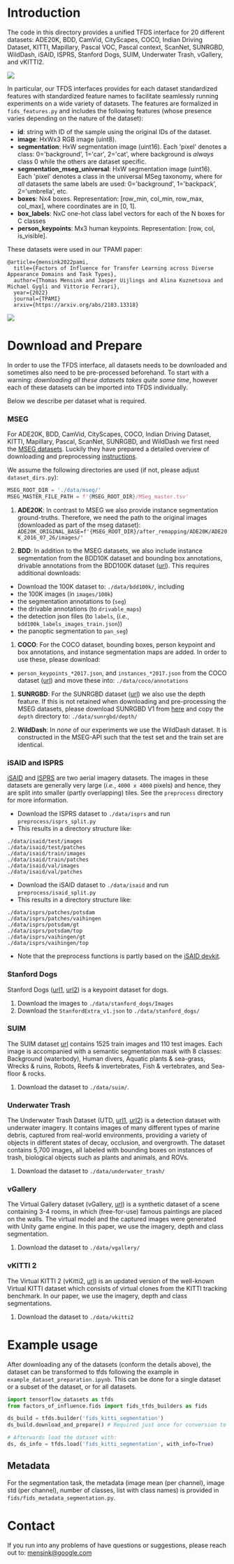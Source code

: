 # Introduction

The code in this directory provides a unified TFDS interface for 20 different 
datasets: ADE20K, BDD, CamVid, CityScapes, COCO, Indian Driving Dataset, KITTI,
Mapillary, Pascal VOC, Pascal context, ScanNet, SUNRGBD, WildDash, iSAID, ISPRS, 
Stanford Dogs, SUIM, Underwater Trash, vGallery, and vKITTI2.

![](imgs/fids_datasets_table.png)

In particular, our TFDS interfaces provides for each dataset standardized 
features with standardized feature names to facilitate seamlessly running 
experiments on a wide variety of datasets. The features are formalized in 
`fids_features.py` and includes the following features (whose presence varies 
depending on the nature of the dataset):

- **id**: string with ID of the sample using the original IDs of the dataset.
- **image**: HxWx3 RGB image (uint8).
- **segmentation**: HxW segmentation image (uint16). Each 'pixel' denotes a 
class: 0='background', 1='car', 2='cat', where background is *always* class 0
while the others are dataset specific.
- **segmentation_mseg_universal**: HxW segmentation image (uint16). Each 'pixel' 
denotes a class in the universal MSeg taxonomy, where for *all* datasets the
same labels are used: 0='background', 1='backpack', 2='umbrella', etc.
- **boxes**: Nx4 boxes. Representation: [row_min, col_min, row_max, col_max], 
where coordinates are in [0, 1].
- **box_labels**: NxC one-hot class label vectors for each of the N boxes for C 
classes
- **person_keypoints**: Mx3 human keypoints. Representation: [row, col, is_visible].

These datasets were used in our TPAMI paper:

```
@article={mensink2022pami,
  title={Factors of Influence for Transfer Learning across Diverse Appearance Domains and Task Types},
  author={Thomas Mensink and Jasper Uijlings and Alina Kuznetsova and Michael Gygli and Vittorio Ferrari},
  year={2022}
  journal={TPAMI}
  arxiv={https://arxiv.org/abs/2103.13318}
```

![](imgs/fids_datasets.jpg)

# Download and Prepare
In order to use the TFDS interface, all datasets needs to be downloaded and 
sometimes also need to be pre-processed beforehand. To start with a warning: *downloading all these datasets takes quite some time*, however each of these datasets can be imported into TFDS individually.

Below we describe per dataset what is required.

### MSEG
For ADE20K, BDD, CamVid, CityScapes, COCO, Indian Driving Dataset, KITTI, Mapillary, Pascal, ScanNet, SUNRGBD, and WildDash we first need the [MSEG datasets](https://github.com/mseg-dataset/mseg-api).
Luckily they have prepared a detailed overview of downloading and preprocessing [instructions](https://github.com/mseg-dataset/mseg-api/blob/master/download_scripts/README.md).

We assume the following directories are used (if not, please adjust `dataset_dirs.py`):

```python
MSEG_ROOT_DIR = './data/mseg/'
MSEG_MASTER_FILE_PATH = f'{MSEG_ROOT_DIR}/MSeg_master.tsv'
```

1. **ADE20K**: In contrast to MSEG we also provide instance segmentation ground-truths.
Therefore, we need the path to the original images (downloaded as part of the mseg dataset):
`ADE20K_ORIGINAL_BASE=f'{MSEG_ROOT_DIR}/after_remapping/ADE20K/ADE20K_2016_07_26/images/'`

1. **BDD**: In addition to the MSEG datasets, we also include instance segmentation from the BDD10K dataset and bounding box annotations, drivable annotations from the BDD100K dataset ([url](https://bdd-data.berkeley.edu/)). This requires additional downloads:
  - Download the 100K dataset to:
  `./data/bdd100k/`, including
  - the 100K images (in `images/100k`)
  - the segmentation annotations to (`seg`)
  - the drivable annotations (to `drivable_maps`)
  - the detection json files (to `labels`, (*i.e.*, `bdd100k_labels_images_train.json`))
  - the panoptic segmentation to `pan_seg`)

1. **COCO**: For the COCO dataset, bounding boxes, person keypoint and box annotations, and instance segmentation maps are added. In order to use these, please download:
  - `person_keypoints_*2017.json`, and `instances_*2017.json` from the COCO dataset ([url](https://cocodataset.org/#download)) and move these into:
  `./data/coco/annotations`

1. **SUNRGBD**: For the SUNRGBD dataset ([url](https://rgbd.cs.princeton.edu/)) we also use the depth feature. If this is not retained when downloading and pre-processing the MSEG datasets, please download SUNRGBD V1 from [here](https://rgbd.cs.princeton.edu/) and copy the `depth` directory to: `./data/sunrgbd/depth/`

1. **WildDash**: In *none* of our experiments we use the WildDash dataset. It is constructed in the MSEG-API such that the test set and the train set are identical.

### iSAID and ISPRS
[iSAID](https://captain-whu.github.io/iSAID/) and [ISPRS](https://www.isprs.org/education/benchmarks/UrbanSemLab/Default.aspx) are two aerial imagery datasets. The images in these datasets are generally very large (*i.e.*, `4000 x 4000` pixels) and hence, they are split into smaller (partly overlapping) tiles. See the `preprocess` directory for more information.

  - Download the ISPRS dataset to `./data/isprs` and run `preprocess/isprs_split.py`
  - This results in a directory structure like:
  ```
  ./data/isaid/test/images
  ./data/isaid/test/patches
  ./data/isaid/train/images
  ./data/isaid/train/patches
  ./data/isaid/val/images
  ./data/isaid/val/patches  
  ```
  - Download the iSAID dataset to `./data/isaid` and run `preprocess/isaid_split.py`
  - This results in a directory structure like:
  ```
  ./data/isprs/patches/potsdam
  ./data/isprs/patches/vaihingen
  ./data/isprs/potsdam/gt
  ./data/isprs/potsdam/top
  ./data/isprs/vaihingen/gt
  ./data/isprs/vaihingen/top
```
  - Note that the preprocess functions is partly based on the [iSAID devkit](https://github.com/CAPTAIN-WHU/iSAID_Devkit).

### Stanford Dogs
Stanford Dogs ([url1](https://github.com/benjiebob/StanfordExtra), [url2](http://vision.stanford.edu/aditya86/ImageNetDogs/)) is a keypoint dataset for dogs. 

1. Download the images to `./data/stanford_dogs/Images`
1. Download the `StanfordExtra_v1.json` to `./data/stanford_dogs/`

### SUIM
The SUIM dataset [url](https://irvlab.cs.umn.edu/resources/suim-dataset) 
contains 1525 train images and 110 test images. Each image is accompanied with 
a semantic segmentation mask with 8 classes:
Background (waterbody), Human divers, Aquatic plants \& sea-grass, Wrecks \&
ruins, Robots, Reefs \& invertebrates, Fish \& vertebrates, and Sea-floor
\& rocks.

1. Download the dataset to `./data/suim/`.

### Underwater Trash
The Underwater Trash Dataset (UTD, [url1](http://irvlab.cs.umn.edu/resources/trash-icra19), [url2](https://conservancy.umn.edu/handle/11299/214366)) is a detection dataset with underwater imagery.
It contains images of many different types of marine debris, captured from 
real-world environments, providing a variety of objects in different states of 
decay, occlusion, and overgrowth. The dataset contains 5,700 images, all labeled
with bounding boxes on instances of trash, biological objects such as plants and 
animals, and ROVs.

1. Download the dataset to `./data/underwater_trash/`


### vGallery
The Virtual Gallery dataset (vGallery, [url](https://europe.naverlabs.com/research/3d-vision/virtual-gallery-dataset/)) is a synthetic dataset of a scene containing 3-4 
rooms, in which (free-for-use) famous paintings are placed on the walls. 
The virtual model and the captured images were generated with Unity game engine.
In this paper, we use the imagery, depth and class segmentation.

1. Download the dataset to `./data/vgallery/`

### vKITTI 2
The Virtual KITTI 2 (vKitti2, [url](https://europe.naverlabs.com/Research/Computer-Vision/Proxy-Virtual-Worlds)) is an updated version of the well-known Virtual KITTI 
dataset which consists of virtual clones from the KITTI tracking benchmark. 
In our paper, we use the imagery, depth and class segmentations.

1. Download the dataset to `./data/vkitti2`

# Example usage
After downloading any of the datasets (conform the details above), the dataset can be transformed to tfds following the example in `example_dataset_preparation.ipynb`. This can be done for a single dataset or a subset of the dataset, or for all datasets.

```python
import tensorflow_datasets as tfds
from factors_of_influence.fids import fids_tfds_builders as fids

ds_build = tfds.builder('fids_kitti_segmentation')
ds_build.download_and_prepare() # Required just once for conversion to TFDS.

# Afterwards load the dataset with:
ds, ds_info = tfds.load('fids_kitti_segmentation', with_info=True)
```

## Metadata
For the segmentation task, the metadata (image mean (per channel), image std 
(per channel), number of classes, list with class names) is provided in `fids/fids_metadata_segmentation.py`.

# Contact

If you run into any problems of have questions or suggestions, please reach out to: mensink@google.com

